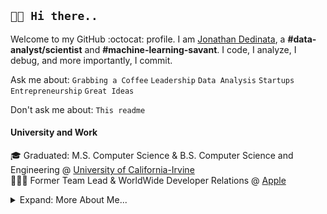 ## `👋🏼 Hi there..`

Welcome to my GitHub :octocat: profile. I am [Jonathan Dedinata](https://www.linkedin.com/in/Jonathan-Dedinata), a **#data-analyst/scientist** and **#machine-learning-savant**. I code, I analyze, I debug, and more importantly, I commit.

Ask me about: `Grabbing a Coffee` `Leadership` `Data Analysis` `Startups` `Entrepreneurship` `Great Ideas`

Don't ask me about: `This readme`

#### University and Work

🎓 Graduated: M.S. Computer Science & B.S. Computer Science and Engineering @ [University of California-Irvine](https://uci.edu)  
👨🏼‍💻 Former Team Lead & WorldWide Developer Relations @ [Apple](https://github.com/apple)  

<details>

<summary>Expand: More About Me...</summary>

<p>

```javascript
const jd = {
  pronouns: "he" | "him",
  code: [Python, C++, SQL, R],
  tools: [GitHub, Azure, Power BI, Tableau],
  libraries: [PyTorch, TensorFlow/Keras, Pandas, SciPy, NumPy, RegEx, Matplotlib, Scikit-learn, HuggingFace, NLTK, sqlite3],
  Disciplines: [Machine Learning and Data Mining, Data Visualization, ETL Workflows, Deep Learning, Natural Language Processing],
  Models: [Linear Regression, Logistic Regression, KNN, Decision Trees, Gradient Boosting, Support Vector Machines (SVM), K-Means Clustering],
  architecture: ["microservices", "event-driven", "layered"],
  challenge:
    "Finish this damn readme. Maybe more certs and a job doesn't sound too bad right about now...",
};
```

#### Industry Certifications
  
  [Credly](https://www.credly.com/users/jonathan-dedinata)
  
  [IBM Data Science Professional Certificate](https://www.coursera.org/account/accomplishments/specialization/certificate/WBE9DJAM6FLZ)
  
  [Microsoft Certified: Azure AI Fundamentals](https://www.credly.com/badges/06e77f64-ea26-45a7-ba3b-73f9e6349886/public_url)
  
  [Career Essentials in Data Analysis by Microsoft and LinkedIn](https://www.linkedin.com/learning/certificates/964887f7677531615afac483dae2d6ba716a6ebfb5988986c1617d838f0e83a4)
  
  In-Progress: DP-900, PL-900, AZ-900, IBM Data Analyst, Career Essentials in Business Analysis by Microsoft and LinkedIn

#### Recent Projects

</details>
